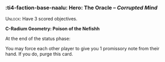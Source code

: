 ### :ti4-faction-base-naalu: **Hero**: The Oracle – _Corrupted Mind_

<span style="font-variant:small-caps;">Unlock</span>: Have 3 scored objectives.

**C-Radium Geometry: Poison of the Nefishh**

At the end of the status phase:

You may force each other player to give you 1 promissory note from their hand. If you do, purge this card.
